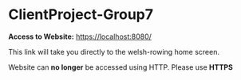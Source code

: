 # ClientProject-Group7

**Access to Website:** [https://localhost:8080/](url)

This link will take you directly to the welsh-rowing home screen.

Website can **no longer** be accessed using HTTP. Please use **HTTPS**